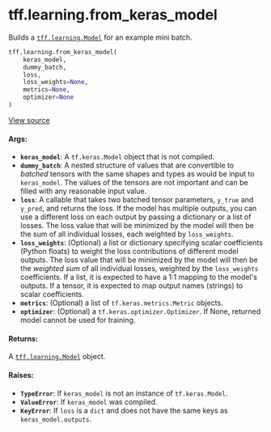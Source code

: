 <div itemscope itemtype="http://developers.google.com/ReferenceObject">
<meta itemprop="name" content="tff.learning.from_keras_model" />
<meta itemprop="path" content="Stable" />
</div>

# tff.learning.from_keras_model

Builds a
<a href="../../tff/learning/Model.md"><code>tff.learning.Model</code></a> for an
example mini batch.

```python
tff.learning.from_keras_model(
    keras_model,
    dummy_batch,
    loss,
    loss_weights=None,
    metrics=None,
    optimizer=None
)
```

<a target="_blank" href="http://github.com/tensorflow/federated/tree/master/tensorflow_federated/python/learning/keras_utils.py">View
source</a>

<!-- Placeholder for "Used in" -->

#### Args:

*   <b>`keras_model`</b>: A `tf.keras.Model` object that is not compiled.
*   <b>`dummy_batch`</b>: A nested structure of values that are convertible to
    *batched* tensors with the same shapes and types as would be input to
    `keras_model`. The values of the tensors are not important and can be filled
    with any reasonable input value.
*   <b>`loss`</b>: A callable that takes two batched tensor parameters, `y_true`
    and `y_pred`, and returns the loss. If the model has multiple outputs, you
    can use a different loss on each output by passing a dictionary or a list of
    losses. The loss value that will be minimized by the model will then be the
    sum of all individual losses, each weighted by `loss_weights`.
*   <b>`loss_weights`</b>: (Optional) a list or dictionary specifying scalar
    coefficients (Python floats) to weight the loss contributions of different
    model outputs. The loss value that will be minimized by the model will then
    be the *weighted sum* of all individual losses, weighted by the
    `loss_weights` coefficients. If a list, it is expected to have a 1:1 mapping
    to the model's outputs. If a tensor, it is expected to map output names
    (strings) to scalar coefficients.
*   <b>`metrics`</b>: (Optional) a list of `tf.keras.metrics.Metric` objects.
*   <b>`optimizer`</b>: (Optional) a `tf.keras.optimizer.Optimizer`. If None,
    returned model cannot be used for training.

#### Returns:

A <a href="../../tff/learning/Model.md"><code>tff.learning.Model</code></a>
object.

#### Raises:

*   <b>`TypeError`</b>: If `keras_model` is not an instance of `tf.keras.Model`.
*   <b>`ValueError`</b>: If `keras_model` was compiled.
*   <b>`KeyError`</b>: If `loss` is a `dict` and does not have the same keys as
    `keras_model.outputs`.
